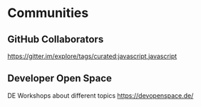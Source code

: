 # Communities

## GitHub Collaborators
https://gitter.im/explore/tags/curated:javascript,javascript

## Developer Open Space
DE Workshops about different topics
https://devopenspace.de/
